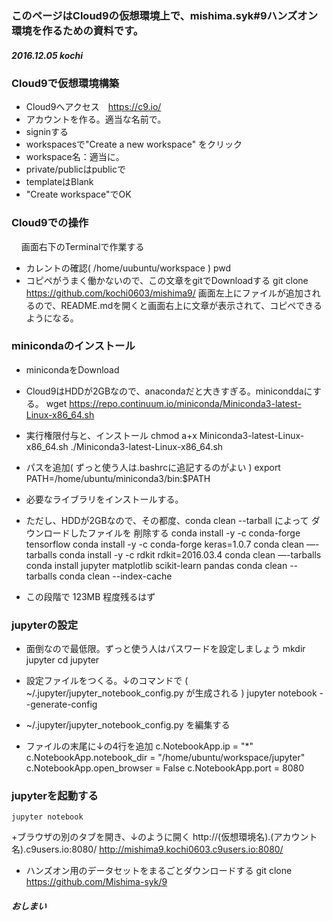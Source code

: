 ###   このページはCloud9の仮想環境上で、mishima.syk#9ハンズオン環境を作るための資料です。
##### 2016.12.05 kochi

### Cloud9で仮想環境構築
+ Cloud9へアクセス　https://c9.io/
+ アカウントを作る。適当な名前で。
+ signinする
+ workspacesで"Create a new workspace" をクリック
+ workspace名：適当に。
+ private/publicはpublicで
+ templateはBlank
+ "Create workspace"でOK

### Cloud9での操作
    画面右下のTerminalで作業する
+ カレントの確認( /home/uubuntu/workspace )
    pwd
+ コピペがうまく働かないので、この文章をgitでDownloadする
    git clone https://github.com/kochi0603/mishima9/
    画面左上にファイルが追加されるので、README.mdを開くと画面右上に文章が表示されて、コピペできるようになる。

### minicondaのインストール
+ minicondaをDownload
+ Cloud9はHDDが2GBなので、anacondaだと大きすぎる。miniconddaにする。
    wget https://repo.continuum.io/miniconda/Miniconda3-latest-Linux-x86_64.sh

+ 実行権限付与と、インストール
    chmod a+x Miniconda3-latest-Linux-x86_64.sh
    ./Miniconda3-latest-Linux-x86_64.sh

+ パスを追加( ずっと使う人は.bashrcに追記するのがよい )
    export PATH=/home/ubuntu/miniconda3/bin:$PATH

+ 必要なライブラリをインストールする。
+ ただし、HDDが2GBなので、その都度、conda clean --tarball によって ダウンロードしたファイルを 削除する
    conda install -y -c conda-forge tensorflow
    conda install -y -c conda-forge keras=1.0.7
    conda clean —-tarballs
    conda install -y -c rdkit rdkit=2016.03.4
    conda clean —-tarballs
    conda install jupyter matplotlib scikit-learn pandas
    conda clean --tarballs
    conda clean --index-cache

+ この段階で 123MB 程度残るはず

### jupyterの設定
+ 面倒なので最低限。ずっと使う人はパスワードを設定しましょう
    mkdir jupyter
    cd jupyter
+ 設定ファイルをつくる。↓のコマンドで ( ~/.jupyter/jupyter_notebook_config.py が生成される )
    jupyter notebook --generate-config

+ ~/.jupyter/jupyter_notebook_config.py を編集する
+ ファイルの末尾に↓の4行を追加
    c.NotebookApp.ip = "*"
    c.NotebookApp.notebook_dir = "/home/ubuntu/workspace/jupyter"
    c.NotebookApp.open_browser = False
    c.NotebookApp.port = 8080

### jupyterを起動する
    jupyter notebook

+ブラウザの別のタブを開き、↓のように開く
    http://(仮想環境名).(アカウント名).c9users.io:8080/
    http://mishima9.kochi0603.c9users.io:8080/

+ ハンズオン用のデータセットをまるごとダウンロードする
    git clone https://github.com/Mishima-syk/9

##### おしまい
